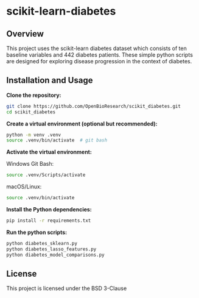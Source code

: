 # scikit-learn-diabetes

## Overview

This project uses the scikit-learn diabetes dataset which consists of ten baseline variables and 442 diabetes patients. These simple python scripts are designed for exploring disease progression in the context of diabetes.

## Installation and Usage

**Clone the repository:**

```bash
git clone https://github.com/OpenBioResearch/scikit_diabetes.git
cd scikit_diabetes
```

**Create a virtual environment (optional but recommended):**

```bash 
python -m venv .venv
source .venv/bin/activate  # git bash
```

**Activate the virtual environment:**

Windows Git Bash:

```bash
source .venv/Scripts/activate
```
macOS/Linux:

```bash
source .venv/bin/activate
```

**Install the Python dependencies:**

```bash
pip install -r requirements.txt
```

**Run the python scripts:**
```bash
python diabetes_sklearn.py
python diabetes_lasso_features.py
python diabetes_model_comparisons.py
```



## License
This project is licensed under the BSD 3-Clause

